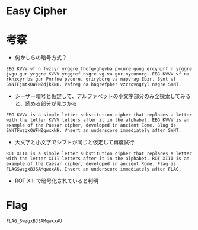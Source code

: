 # Easy Cipher

# 考察
- 何かしらの暗号方式？
```
EBG KVVV vf n fvzcyr yrggre fhofgvghgvba pvcure gung ercynprf n yrggre jvgu gur yrggre KVVV yrggref nsgre vg va gur nycunorg. EBG KVVV vf na rknzcyr bs gur Pnrfne pvcure, qrirybcrq va napvrag Ebzr. Synt vf SYNTFjmtkOWFNZdjkkNH. Vafreg na haqrefpber vzzrqvngryl nsgre SYNT.
```

- シーザー暗号と仮定して、アルファベットの小文字部分のみ全探索してみると、読める部分が見つかる
```
EBG KVVV is a simple letter substitution cipher that replaces a letter with the letter KVVV letters after it in the alphabet. EBG KVVV is an example of the Paesar cipher, developed in ancient Eome. Slag is SYNTFwzgxOWFNZqwxxNH. Vnsert an underscore immediately after SYNT.
```

- 大文字と小文字でシフトが同じと仮定して再度試行
```
ROT XIII is a simple letter substitution cipher that replaces a letter with the letter XIII letters after it in the alphabet. ROT XIII is an example of the Caesar cipher, developed in ancient Rome. Flag is FLAGSwzgxBJSAMqwxxAU. Insert an underscore immediately after FLAG.
```

- ROT XIII で暗号化されていると判明

# Flag
```
FLAG_SwzgxBJSAMqwxxAU
```
